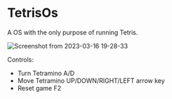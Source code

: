 # TetrisOs
A OS with the only purpose of running Tetris.

![Screenshot from 2023-03-16 19-28-33](https://user-images.githubusercontent.com/92385839/225738908-824c5a32-b295-4ba9-b144-43771c964cda.png)

Controls:
* Turn Tetramino A/D
* Move Tetramino UP/DOWN/RIGHT/LEFT arrow key
* Reset game F2
